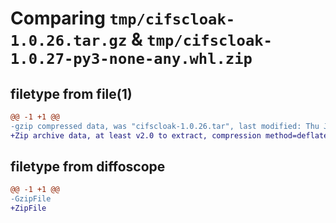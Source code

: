 # Comparing `tmp/cifscloak-1.0.26.tar.gz` & `tmp/cifscloak-1.0.27-py3-none-any.whl.zip`

## filetype from file(1)

```diff
@@ -1 +1 @@
-gzip compressed data, was "cifscloak-1.0.26.tar", last modified: Thu Jun  9 20:29:04 2022, max compression
+Zip archive data, at least v2.0 to extract, compression method=deflate
```

## filetype from diffoscope

```diff
@@ -1 +1 @@
-GzipFile
+ZipFile
```

